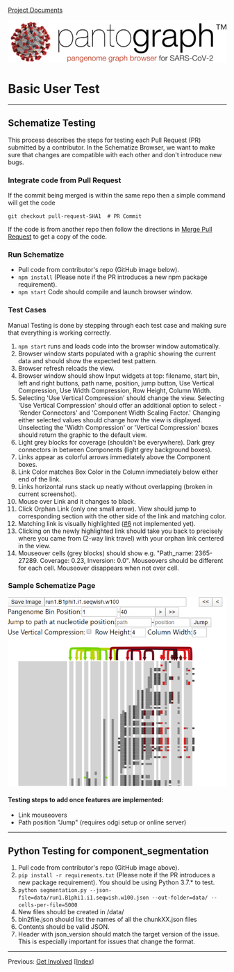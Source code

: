 [Project Documents](project.html)

![](img/pantograph.png)

# Basic User Test

---

## Schematize Testing

This process describes the steps for testing each Pull Request (PR) submitted by a contributor.  In the Schematize Browser, we want to make sure that changes are compatible with each other and don't introduce new bugs.


### Integrate code from Pull Request

If the commit being merged is within the same repo then a simple command will get the code

    git checkout pull-request-SHA1  # PR Commit

If the code is from another repo then follow the directions in [Merge Pull Request](merge-pull-request) 
to get a copy of the code.



### Run Schematize

* Pull code from contributor's repo (GitHub image below).
* `npm install` (Please note if the PR introduces a new npm package requirement).
* `npm start` Code should compile and launch browser window.


### Test Cases

Manual Testing is done by stepping through each test case and making sure that everything is working correctly.
1. `npm start` runs and loads code into the browser window automatically.
2. Browser window starts populated with a graphic showing the current data and should show the expected test pattern.
3. Browser refresh reloads the view. 
4. Browser window should show Input widgets at top: filename, start bin, left and right buttons, path name, position, jump button, Use Vertical Compression, Use Width Compression, Row Height, Column Width.
5. Selecting 'Use Vertical Compression' should change the view. Selecting 'Use Vertical Compression' should offer an additional option to select - 'Render Connectors' and 'Component Width Scaling Factor.' Changing either selected values should change how the view is displayed. Unselecting the 'Width Compression' or 'Vertical Compression' boxes should return the graphic to the default view.
6. Light grey blocks for coverage (shouldn't be everywhere). Dark grey connectors in between Components (light grey background boxes).  
7. Links appear as colorful arrows immediately above the Component boxes.
8. Link Color matches Box Color in the Column immediately below either end of the link.
9. Links horizontal runs stack up neatly without overlapping (broken in current screenshot).  
10. Mouse over Link and it changes to black.
11. Click Orphan Link (only one small arrow).  View should jump to corresponding section with the other side of the link and matching color.  
12. Matching link is visually highlighted ([#6](https://github.com/graph-genome/Schematize/issues/6) not implemented yet).
13. Clicking on the newly highlighted link should take you back to precisely where you came from (2-way link travel) with your orphan link centered in the view.
14. Mouseover cells (grey blocks) should show e.g. "Path_name: 2365-27289. Coverage: 0.23, Inversion: 0.0".  Mouseovers should be different for each cell. Mouseover disappears when not over cell.


### Sample Schematize Page

![Roughly what the starting page should look like with B1phi1 loaded.*](img/Example_screenshot.PNG)


#### Testing steps to add once features are implemented:
* Link mouseovers
* Path position "Jump" (requires odgi setup or online server)

---

## Python Testing for component_segmentation

1. Pull code from contributor's repo (GitHub image above).
2. `pip install -r requirements.txt` (Please note if the PR introduces a new package requirement).  You should be using Python 3.7.* to test.
3. `python segmentation.py --json-file=data/run1.B1phi1.i1.seqwish.w100.json --out-folder=data/ --cells-per-file=5000`
4. New files should be created in /data/
5. bin2file.json should list the names of all the chunkXX.json files
6. Contents should be valid JSON.  
7. Header with json_version should match the target version of the issue. This is especially important for issues that change the format.

---
Previous: [Get Involved](https://graph-genome.github.io/getinvolved.html) \[[Index](https://graph-genome.github.io/pantograph.html#documentation-index)\]
